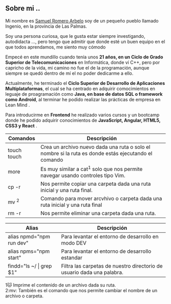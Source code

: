 ## Sobre mi ..
Mi nombre es [Samuel Romero Arbelo](https://www.samuelromeroarbelo.com/) soy de un pequeño pueblo llamado Ingenio, en la provincia de Las Palmas.

Soy una persona curiosa, que le gusta estar siempre investigando, autodidacta ..., pero tengo que admitir que donde esté un buen equipo en el que todos aprendamos, me siento muy cómodo

Empecé en este mundillo cuando tenía unos **21 años, en un Ciclo de Grado Superior de Telecomunicaciones** en Informática, donde ví C++, pero por capricho de la vida, mi camino no fue el de la programación, aunque siempre se quedó dentro de mí el no poder dedicarme a ello.

Actualmente, he terminado el **Ciclo Superior de Desarrollo de Aplicaciones Multiplataformas**, el cual se ha centrado en adquirir comocimientos en leguaje de proagramación como **Java, en base de datos SQL o framework como Android**, al terminar he podido realizar las prácticas de empresa en Lean Mind .

Para introducirme en **Frontend** he realizado varios cursos y un bootcamp donde he podido adquirir conocimientos de **JavaScript, Angular, HTML5, CSS3 y React** .


|            Comandos                            | Descripción|
|              ---                               |   ---   |
| touch touch <options> <file or directory name> |Crea un archivo nuevo dada una ruta o solo el nombre si la ruta es donde estás ejecutando el comando|
|  more                                          |Es muy similar a cat<sup>1</sup> solo que nos permite navegar usando controles tipo Vim.  |
| cp -r                                          | Nos permite copiar una carpeta dada una ruta inicial y una ruta final.|
|  mv <sup>2</sup>                               |Comando para mover arcvhivo o carpeta dada una ruta inicial y una ruta final  |
| rm -r                                          |Nos permite eliminar una carpeta dada una ruta.|


|             Alias        |Descripción|
|              ---         |   ---   |
| alias npmd="npm run dev" |Para levantar el entorno de desarrollo en modo DEV|
| alias npms="npm start"   |Para levantar el entorno de desarrollo estandar  |
| findd="ls ~/ \| grep $1" | Filtra las carpetas de nuestro directorio de usuario dada una palabra. |


1:cat: Imprime el contenido de un archivo dada su ruta.</br>
2:mv: También es el comando que nos permite cambiar el nombre de un archivo o carpeta.
